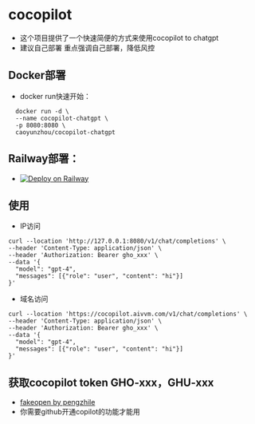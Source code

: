 # cocopilot
- 这个项目提供了一个快速简便的方式来使用cocopilot to chatgpt
- 建议自己部署 重点强调自己部署，降低风控

## Docker部署

- docker run快速开始：

```
  docker run -d \
  --name cocopilot-chatgpt \
  -p 8080:8080 \
  caoyunzhou/cocopilot-chatgpt
```

## Railway部署：
- [![Deploy on Railway](https://railway.app/button.svg)](https://railway.app/template/kQpQmc?referralCode=CG56Re)

## 使用

- IP访问
```
curl --location 'http://127.0.0.1:8080/v1/chat/completions' \
--header 'Content-Type: application/json' \
--header 'Authorization: Bearer gho_xxx' \
--data '{
  "model": "gpt-4",
  "messages": [{"role": "user", "content": "hi"}]
}'
```

- 域名访问
```
curl --location 'https://cocopilot.aivvm.com/v1/chat/completions' \
--header 'Content-Type: application/json' \
--header 'Authorization: Bearer gho_xxx' \
--data '{
  "model": "gpt-4",
  "messages": [{"role": "user", "content": "hi"}]
}'
```


## 获取cocopilot token GHO-xxx，GHU-xxx

- [fakeopen by pengzhile](https://cocopilot.org/copilot/token)
- 你需要github开通copilot的功能才能用